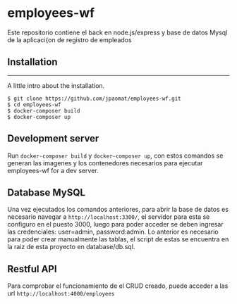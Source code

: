 # employees-wf
Este repositorio contiene el back en node.js/express y base de datos Mysql de la aplicaci{on de registro de empleados

## Installation
***
A little intro about the installation.
```
$ git clone https://github.com/jpaomat/employees-wf.git
$ cd employees-wf
$ docker-composer build
$ docker-composer up
```

## Development server

Run `docker-composer build` y `docker-composer up`, con estos comandos se generan las imagenes y los contenedores necesarios para ejecutar employees-wf  for a dev server.

## Database MySQL

Una vez ejecutados los comandos anteriores, para abrir la base de datos es necesario navegar a `http://localhost:3300/`, el servidor para esta se configuro en el puesto 3000, luego para poder acceder se deben ingresar las credenciales: user=admin, password:admin. Lo anterior es necesario para poder crear manualmente las tablas, el script de estas se encuentra en la raiz de esta proyecto en database/db.sql.

## Restful API

Para comprobar el funcionamiento de el CRUD creado, puede acceder a las url `http://localhost:4000/employees`